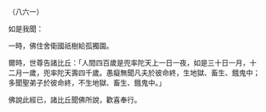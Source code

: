 （八六一）

如是我聞：

一時，佛住舍衛國祇樹給孤獨園。

爾時，世尊告諸比丘：「人間四百歲是兜率陀天上一日一夜，如是三十日一月，十二月一歲，兜率陀天壽四千歲。愚癡無聞凡夫於彼命終，生地獄、畜生、餓鬼中；多聞聖弟子於彼命終，不生地獄、畜生、餓鬼中。」

佛說此經已，諸比丘聞佛所說，歡喜奉行。



